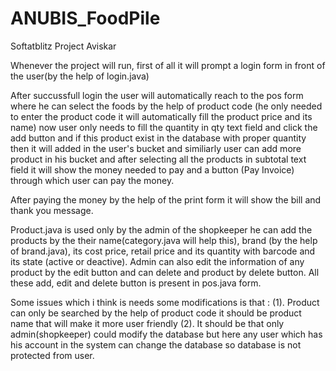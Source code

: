 # ANUBIS_FoodPile
Softatblitz Project Aviskar

Whenever the project will run, first of all it will prompt a login form in front of the user(by the help of login.java)

After succussfull login the user will automatically reach to the pos form where he can select the foods by the help of product code (he only needed to enter the product code 
it will automatically fill the product price and its name) 
  now user only needs to fill the quantity in qty text field and click the add button and if this product exist in the 
database with proper quantity then it will added in the user's bucket and similiarly user can add more product in his bucket and 
after selecting all the products in subtotal text field it will show the money needed to pay and a button (Pay Invoice) through which user can pay the money.

After paying the money by the help of the print form it will show the bill and thank you message.

Product.java is used only by the admin of the shopkeeper he can add the products by the their name(category.java will help this), brand (by the help of brand.java), 
its cost price,  retail price and its quantity with barcode and its state (active or deactive).
  Admin can also edit the information of any product by the edit button and can delete and product by delete button.
All these add, edit and delete button is present in pos.java form.
  
Some issues which i think is needs some modifications is that :
    (1).  Product can only be searched by the help of product code it should be product name that will make it more user friendly
    (2).  It should be that only admin(shopkeeper) could modify the database but here any user which has his account in the system
          can change the database so database is not protected from user.
